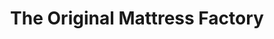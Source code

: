 ---
title: "The Original Mattress Factory"
url: /virginia-beach/the-original-mattress-factory/
shop: bed
---